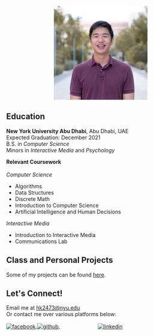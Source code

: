 <p style = "text-align:center;">
  <img src="photo.jpg" alt="me" width="250" height="250">
</p>

## Education
**New York University Abu Dhabi**, Abu Dhabi, UAE <br />
Expected Graduation: December 2021 <br />
B.S. in *Computer Science* <br />
Minors in *Interactive Media* and *Psychology* <br />

**Relevant Coursework** <br />
<br />
*Computer Science* <br />
- Algorithms <br />
- Data Structures <br />
- Discrete Math <br />
- Introduction to Computer Science <br />
- Artificial Intelligence and Human Decisions <br />

*Interactive Media* <br />
- Introduction to Interactive Media <br />
- Communications Lab <br />

## Class and Personal Projects
Some of my projects can be found [here](https://gist.github.com/briankim113/6966eb37eac6d5bfd94648a9bf1ea965).

## Let's Connect!
Email me at hk2473@nyu.edu <br />
Or contact me over various platforms below:

<p float="left">
  <a href="http://www.facebook.com/briankim113">
    <img src="https://image.flaticon.com/icons/png/512/25/25187.png" alt="facebook" width="30" height="30" style="vertical-align:middle">
  </a>
  <a href="http://www.github.com/briankim113">
    <img src="https://cdn.freebiesupply.com/logos/large/2x/github-icon-1-logo-png-transparent.png" alt="github" width="30" height="30" style="vertical-align:middle">
  </a>
  <a href="https://www.linkedin.com/in/brian-kim-44a664198/">
    <img src="https://image.flaticon.com/icons/png/512/49/49656.png" alt="linkedin" width="28" height="28" style="padding-left:100px; vertical-align:middle">
  </a>
</p>
